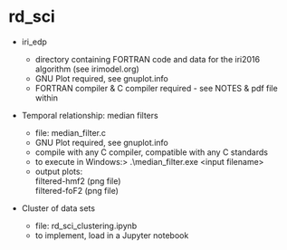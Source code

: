 # rd_sci  

* iri_edp  
  * directory containing FORTRAN code and data for the iri2016 algorithm (see irimodel.org)  
  * GNU Plot required, see gnuplot.info  
  * FORTRAN compiler & C compiler required - see NOTES & pdf file within  
  
* Temporal relationship: median filters  
  * file: median_filter.c  
  * GNU Plot required, see gnuplot.info  
  * compile with any C compiler, compatible with any C standards  
  * to execute in Windows:> .\median_filter.exe \<input filename\>
  * output plots:  
         filtered-hmf2 (png file)  
         filtered-foF2 (png file)  
  
* Cluster of data sets  
  * file: rd_sci_clustering.ipynb  
  * to implement, load in a Jupyter notebook  
  
